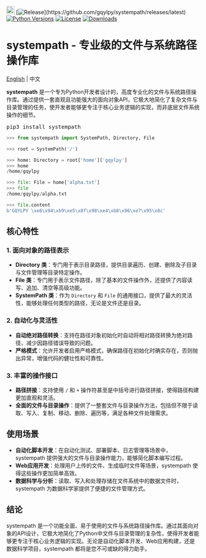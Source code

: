 [<img alt="LOGO" src="http://www.gqylpy.com/static/img/favicon.ico" height="21" width="21"/>](http://www.gqylpy.com)
[![Release](https://img.shields.io/github/release/gqylpy/systempath.svg?style=flat-square")](https://github.com/gqylpy/systempath/releases/latest)
[![Python Versions](https://img.shields.io/pypi/pyversions/systempath)](https://pypi.org/project/systempath)
[![License](https://img.shields.io/pypi/l/systempath)](https://github.com/gqylpy/systempath/blob/master/LICENSE)
[![Downloads](https://static.pepy.tech/badge/systempath)](https://pepy.tech/project/systempath)

# systempath - 专业级的文件与系统路径操作库
[English](README.md) | 中文

**systempath** 是一个专为Python开发者设计的，高度专业化的文件与系统路径操作库。通过提供一套直观且功能强大的面向对象API，它极大地简化了复杂文件与目录管理的任务，使开发者能够更专注于核心业务逻辑的实现，而非底层文件系统操作的细节。

<kbd>pip3 install systempath</kbd>

```python
>>> from systempath import SystemPath, Directory, File

>>> root = SystemPath('/')

>>> home: Directory = root['home']['gqylpy']
>>> home
/home/gqylpy

>>> file: File = home['alpha.txt']
>>> file
/home/gqylpy/alpha.txt

>>> file.content
b'GQYLPY \xe6\x94\xb9\xe5\x8f\x98\xe4\xb8\x96\xe7\x95\x8c'
```

## 核心特性

### 1. 面向对象的路径表示

- **Directory 类**：专门用于表示目录路径，提供目录遍历、创建、删除及子目录与文件管理等目录特定操作。
- **File 类**：专门用于表示文件路径，除了基本的文件操作外，还提供了内容读写、追加、清空等高级功能。
- **SystemPath 类**：作为 `Directory` 和 `File` 的通用接口，提供了最大的灵活性，能够处理任何类型的路径，无论是文件还是目录。

### 2. 自动化与灵活性

- **自动绝对路径转换**：支持在路径对象初始化时自动将相对路径转换为绝对路径，减少因路径错误导致的问题。
- **严格模式**：允许开发者启用严格模式，确保路径在初始化时确实存在，否则抛出异常，增强代码的健壮性和可靠性。

### 3. 丰富的操作接口

- **路径拼接**：支持使用 `/` 和 `+` 操作符甚至是中括号进行路径拼接，使得路径构建更加直观和灵活。
- **全面的文件与目录操作**：提供了一整套文件与目录操作方法，包括但不限于读取、写入、复制、移动、删除、遍历等，满足各种文件处理需求。

## 使用场景

- **自动化脚本开发**：在自动化测试、部署脚本、日志管理等场景中，systempath 提供强大的文件与目录操作能力，能够简化脚本编写过程。
- **Web应用开发**：处理用户上传的文件、生成临时文件等场景，systempath 使得这些操作更加简单高效。
- **数据科学与分析**：读取、写入和处理存储在文件系统中的数据文件时，systempath 为数据科学家提供了便捷的文件管理方式。

## 结论

systempath 是一个功能全面、易于使用的文件与系统路径操作库。通过其面向对象的API设计，它极大地简化了Python中文件与目录管理的复杂性，使得开发者能够更专注于核心业务逻辑的实现。无论是自动化脚本开发、Web应用构建，还是数据科学项目，systempath 都将是您不可或缺的得力助手。
